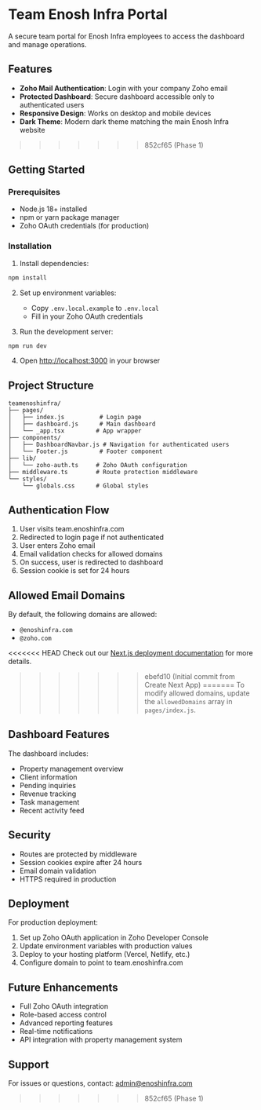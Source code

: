 # Team Enosh Infra Portal

A secure team portal for Enosh Infra employees to access the dashboard and manage operations.

## Features

- **Zoho Mail Authentication**: Login with your company Zoho email
- **Protected Dashboard**: Secure dashboard accessible only to authenticated users
- **Responsive Design**: Works on desktop and mobile devices
- **Dark Theme**: Modern dark theme matching the main Enosh Infra website
>>>>>>> 852cf65 (Phase 1)

## Getting Started

### Prerequisites

- Node.js 18+ installed
- npm or yarn package manager
- Zoho OAuth credentials (for production)

### Installation

1. Install dependencies:
```bash
npm install
```

2. Set up environment variables:
   - Copy `.env.local.example` to `.env.local`
   - Fill in your Zoho OAuth credentials

3. Run the development server:
```bash
npm run dev
```

4. Open [http://localhost:3000](http://localhost:3000) in your browser

## Project Structure

```
teamenoshinfra/
├── pages/
│   ├── index.js          # Login page
│   ├── dashboard.js      # Main dashboard
│   └── _app.tsx         # App wrapper
├── components/
│   ├── DashboardNavbar.js # Navigation for authenticated users
│   └── Footer.js         # Footer component
├── lib/
│   └── zoho-auth.ts     # Zoho OAuth configuration
├── middleware.ts        # Route protection middleware
└── styles/
    └── globals.css      # Global styles
```

## Authentication Flow

1. User visits team.enoshinfra.com
2. Redirected to login page if not authenticated
3. User enters Zoho email
4. Email validation checks for allowed domains
5. On success, user is redirected to dashboard
6. Session cookie is set for 24 hours

## Allowed Email Domains

By default, the following domains are allowed:
- `@enoshinfra.com`
- `@zoho.com`

<<<<<<< HEAD
Check out our [Next.js deployment documentation](https://nextjs.org/docs/app/building-your-application/deploying) for more details.
>>>>>>> ebefd10 (Initial commit from Create Next App)
=======
To modify allowed domains, update the `allowedDomains` array in `pages/index.js`.

## Dashboard Features

The dashboard includes:
- Property management overview
- Client information
- Pending inquiries
- Revenue tracking
- Task management
- Recent activity feed

## Security

- Routes are protected by middleware
- Session cookies expire after 24 hours
- Email domain validation
- HTTPS required in production

## Deployment

For production deployment:

1. Set up Zoho OAuth application in Zoho Developer Console
2. Update environment variables with production values
3. Deploy to your hosting platform (Vercel, Netlify, etc.)
4. Configure domain to point to team.enoshinfra.com

## Future Enhancements

- Full Zoho OAuth integration
- Role-based access control
- Advanced reporting features
- Real-time notifications
- API integration with property management system

## Support

For issues or questions, contact: admin@enoshinfra.com
>>>>>>> 852cf65 (Phase 1)

